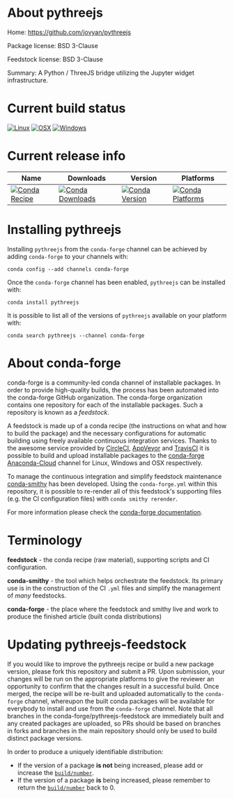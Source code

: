 About pythreejs
===============

Home: https://github.com/jovyan/pythreejs

Package license: BSD 3-Clause

Feedstock license: BSD 3-Clause

Summary: A Python / ThreeJS bridge utilizing the Jupyter widget infrastructure.



Current build status
====================

[![Linux](https://img.shields.io/circleci/project/github/conda-forge/pythreejs-feedstock/master.svg?label=Linux)](https://circleci.com/gh/conda-forge/pythreejs-feedstock)
[![OSX](https://img.shields.io/travis/conda-forge/pythreejs-feedstock/master.svg?label=macOS)](https://travis-ci.org/conda-forge/pythreejs-feedstock)
[![Windows](https://img.shields.io/appveyor/ci/conda-forge/pythreejs-feedstock/master.svg?label=Windows)](https://ci.appveyor.com/project/conda-forge/pythreejs-feedstock/branch/master)

Current release info
====================

| Name | Downloads | Version | Platforms |
| --- | --- | --- | --- |
| [![Conda Recipe](https://img.shields.io/badge/recipe-pythreejs-green.svg)](https://anaconda.org/conda-forge/pythreejs) | [![Conda Downloads](https://img.shields.io/conda/dn/conda-forge/pythreejs.svg)](https://anaconda.org/conda-forge/pythreejs) | [![Conda Version](https://img.shields.io/conda/vn/conda-forge/pythreejs.svg)](https://anaconda.org/conda-forge/pythreejs) | [![Conda Platforms](https://img.shields.io/conda/pn/conda-forge/pythreejs.svg)](https://anaconda.org/conda-forge/pythreejs) |

Installing pythreejs
====================

Installing `pythreejs` from the `conda-forge` channel can be achieved by adding `conda-forge` to your channels with:

```
conda config --add channels conda-forge
```

Once the `conda-forge` channel has been enabled, `pythreejs` can be installed with:

```
conda install pythreejs
```

It is possible to list all of the versions of `pythreejs` available on your platform with:

```
conda search pythreejs --channel conda-forge
```


About conda-forge
=================

conda-forge is a community-led conda channel of installable packages.
In order to provide high-quality builds, the process has been automated into the
conda-forge GitHub organization. The conda-forge organization contains one repository
for each of the installable packages. Such a repository is known as a *feedstock*.

A feedstock is made up of a conda recipe (the instructions on what and how to build
the package) and the necessary configurations for automatic building using freely
available continuous integration services. Thanks to the awesome service provided by
[CircleCI](https://circleci.com/), [AppVeyor](https://www.appveyor.com/)
and [TravisCI](https://travis-ci.org/) it is possible to build and upload installable
packages to the [conda-forge](https://anaconda.org/conda-forge)
[Anaconda-Cloud](https://anaconda.org/) channel for Linux, Windows and OSX respectively.

To manage the continuous integration and simplify feedstock maintenance
[conda-smithy](https://github.com/conda-forge/conda-smithy) has been developed.
Using the ``conda-forge.yml`` within this repository, it is possible to re-render all of
this feedstock's supporting files (e.g. the CI configuration files) with ``conda smithy rerender``.

For more information please check the [conda-forge documentation](https://conda-forge.org/docs/).

Terminology
===========

**feedstock** - the conda recipe (raw material), supporting scripts and CI configuration.

**conda-smithy** - the tool which helps orchestrate the feedstock.
                   Its primary use is in the construction of the CI ``.yml`` files
                   and simplify the management of *many* feedstocks.

**conda-forge** - the place where the feedstock and smithy live and work to
                  produce the finished article (built conda distributions)


Updating pythreejs-feedstock
============================

If you would like to improve the pythreejs recipe or build a new
package version, please fork this repository and submit a PR. Upon submission,
your changes will be run on the appropriate platforms to give the reviewer an
opportunity to confirm that the changes result in a successful build. Once
merged, the recipe will be re-built and uploaded automatically to the
`conda-forge` channel, whereupon the built conda packages will be available for
everybody to install and use from the `conda-forge` channel.
Note that all branches in the conda-forge/pythreejs-feedstock are
immediately built and any created packages are uploaded, so PRs should be based
on branches in forks and branches in the main repository should only be used to
build distinct package versions.

In order to produce a uniquely identifiable distribution:
 * If the version of a package **is not** being increased, please add or increase
   the [``build/number``](https://conda.io/docs/user-guide/tasks/build-packages/define-metadata.html#build-number-and-string).
 * If the version of a package **is** being increased, please remember to return
   the [``build/number``](https://conda.io/docs/user-guide/tasks/build-packages/define-metadata.html#build-number-and-string)
   back to 0.
